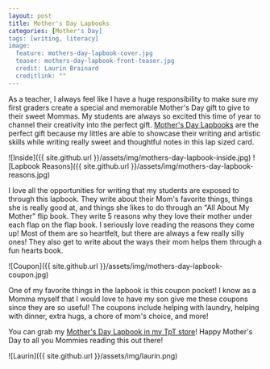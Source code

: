 ```yaml
---
layout: post
title: Mother's Day Lapbooks
categories: [Mother's Day]
tags: [writing, literacy]
image:
  feature: mothers-day-lapbook-cover.jpg
  teaser: mothers-day-lapbook-front-teaser.jpg
  credit: Laurin Brainard
  creditlink: ""
---
```

As a teacher, I always feel like I have a huge responsibility to make sure my first graders create a special and memorable Mother's Day gift to give to their sweet Mommas. My students are always so excited this time of year to channel their creativity into the perfect gift. [Mother's Day Lapbooks](http://bit.ly/mothersdaylapbook) are the perfect gift because my littles are able to showcase their writing and artistic skills while writing really sweet and thoughtful notes in this lap sized card. 

![Inside]({{ site.github.url }}/assets/img/mothers-day-lapbook-inside.jpg)
![Lapbook Reasons]({{ site.github.url }}/assets/img/mothers-day-lapbook-reasons.jpg)

I love all the opportunities for writing that my students are exposed to through this lapbook. They write about their Mom's favorite things, things she is really good at, and things she likes to do through an "All About My Mother" flip book. They write 5 reasons why they love their mother under each flap on the flap book. I seriously love reading the reasons they come up! Most of them are so heartfelt, but there are always a few really silly ones! They also get to write about the ways their mom helps them through a fun hearts book. 

![Coupon]({{ site.github.url }}/assets/img/mothers-day-lapbook-coupon.jpg)

One of my favorite things in the lapbook is this coupon pocket! I know as a Momma myself that I would love to have my son give me these coupons since they are so useful! The coupons include helping with laundry, helping with dinner, extra hugs, a chore of mom's choice, and more!

You can grab my [Mother's Day Lapbook in my TpT store](http://bit.ly/mothersdaylapbook)! Happy Mother's Day to all you Mommies reading this out there! 

![Laurin]({{ site.github.url }}/assets/img/laurin.png)